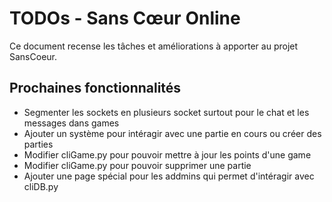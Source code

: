 # TODOs - Sans Cœur Online

Ce document recense les tâches et améliorations à apporter au projet SansCoeur.

## Prochaines fonctionnalités

- Segmenter les sockets en plusieurs socket surtout pour le chat et les messages dans games
- Ajouter un système pour intéragir avec une partie en cours ou créer des parties
- Modifier cliGame.py pour pouvoir mettre à jour les points d'une game
- Modifier cliGame.py pour pouvoir supprimer une partie
- Ajouter une page spécial pour les addmins qui permet d'intéragir avec cliDB.py
